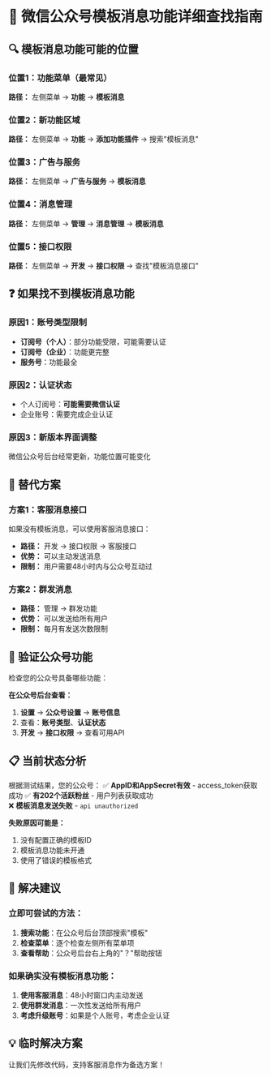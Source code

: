 # 📱 微信公众号模板消息功能详细查找指南

## 🔍 模板消息功能可能的位置

### 位置1：功能菜单（最常见）
**路径：** 左侧菜单 → **功能** → **模板消息**

### 位置2：新功能区域
**路径：** 左侧菜单 → **功能** → **添加功能插件** → 搜索"模板消息"

### 位置3：广告与服务
**路径：** 左侧菜单 → **广告与服务** → **模板消息**

### 位置4：消息管理
**路径：** 左侧菜单 → **管理** → **消息管理** → **模板消息**

### 位置5：接口权限
**路径：** 左侧菜单 → **开发** → **接口权限** → 查找"模板消息接口"

## ❓ 如果找不到模板消息功能

### 原因1：账号类型限制
- **订阅号（个人）**：部分功能受限，可能需要认证
- **订阅号（企业）**：功能更完整  
- **服务号**：功能最全

### 原因2：认证状态
- 个人订阅号：**可能需要微信认证**
- 企业账号：需要完成企业认证

### 原因3：新版本界面调整
微信公众号后台经常更新，功能位置可能变化

## 🔄 替代方案

### 方案1：客服消息接口
如果没有模板消息，可以使用客服消息接口：
- **路径：** 开发 → 接口权限 → 客服接口
- **优势：** 可以主动发送消息
- **限制：** 用户需要48小时内与公众号互动过

### 方案2：群发消息
- **路径：** 管理 → 群发功能
- **优势：** 可以发送给所有用户
- **限制：** 每月有发送次数限制

## 🧪 验证公众号功能

检查您的公众号具备哪些功能：

**在公众号后台查看：**
1. **设置** → **公众号设置** → **账号信息**
2. 查看：**账号类型**、**认证状态**
3. **开发** → **接口权限** → 查看可用API

## 📋 当前状态分析

根据测试结果，您的公众号：
✅ **AppID和AppSecret有效** - access_token获取成功
✅ **有202个活跃粉丝** - 用户列表获取成功  
❌ **模板消息发送失败** - `api unauthorized`

**失败原因可能是：**
1. 没有配置正确的模板ID
2. 模板消息功能未开通
3. 使用了错误的模板格式

## 🎯 解决建议

### 立即可尝试的方法：
1. **搜索功能**：在公众号后台顶部搜索"模板"
2. **检查菜单**：逐个检查左侧所有菜单项
3. **查看帮助**：公众号后台右上角的"？"帮助按钮

### 如果确实没有模板消息功能：
1. **使用客服消息**：48小时窗口内主动发送
2. **使用群发消息**：一次性发送给所有用户
3. **考虑升级账号**：如果是个人账号，考虑企业认证

## 💡 临时解决方案

让我们先修改代码，支持客服消息作为备选方案！